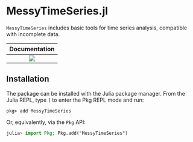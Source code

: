 # MessyTimeSeries.jl
```MessyTimeSeries``` includes basic tools for time series analysis, compatible with incomplete data.

| **Documentation**                                                              |
|:-------------------------------------------------------------------------------:
| [![][docs-stable-img]][docs-stable-url]                                        |

## Installation

The package can be installed with the Julia package manager.
From the Julia REPL, type `]` to enter the Pkg REPL mode and run:

```
pkg> add MessyTimeSeries
```

Or, equivalently, via the `Pkg` API:

```julia
julia> import Pkg; Pkg.add("MessyTimeSeries")
```

[docs-stable-img]: https://img.shields.io/badge/docs-stable-blue.svg
[docs-stable-url]: https://fipelle.github.io/MessyTimeSeries.jl/stable
